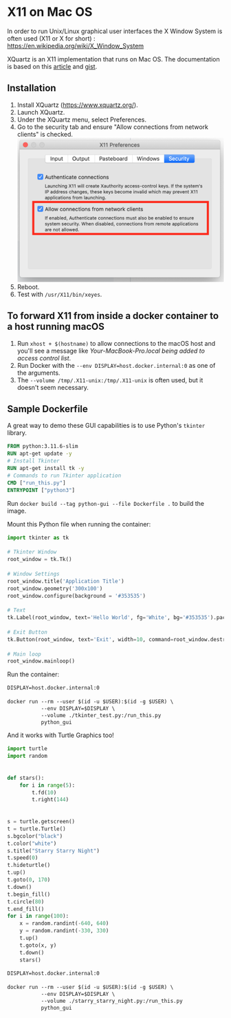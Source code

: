 # X11 on Mac OS

In order to run Unix/Linux graphical user interfaces the X Window System is often used (X11 or X for short) : https://en.wikipedia.org/wiki/X_Window_System

XQuartz is an X11 implementation that runs on Mac OS. The documentation is based on this [article](https://towardsdatascience.com/empowering-docker-using-tkinter-gui-bf076d9e4974) and [gist](https://gist.github.com/paul-krohn/e45f96181b1cf5e536325d1bdee6c949).

## Installation

1. Install XQuartz (https://www.xquartz.org/).
2. Launch XQuartz.
3. Under the XQuartz menu, select Preferences.
4. Go to the security tab and ensure "Allow connections from network clients" is checked.
   ![XQuartz Security Settings](images/XQuartz/XQuartzSettings.png)
5. Reboot.
6. Test with `/usr/X11/bin/xeyes`.

## To forward X11 from inside a docker container to a host running macOS

1. Run `xhost + $(hostname)` to allow connections to the macOS host and you'll see a message like _Your-MacBook-Pro.local being added to access control list_.
2. Run Docker with the `--env DISPLAY=host.docker.internal:0` as one of the arguments.
3. The `--volume /tmp/.X11-unix:/tmp/.X11-unix` is often used, but it doesn't seem necessary.

## Sample Dockerfile

A great way to demo these GUI capabilities is to use Python's `tkinter` library.

```Dockerfile
FROM python:3.11.6-slim
RUN apt-get update -y
# Install Tkinter
RUN apt-get install tk -y
# Commands to run Tkinter application
CMD ["run_this.py"]
ENTRYPOINT ["python3"]
```

Run `docker build --tag python-gui --file Dockerfile .` to build the image.

Mount this Python file when running the container:

```Python
import tkinter as tk

# Tkinter Window
root_window = tk.Tk()

# Window Settings
root_window.title('Application Title')
root_window.geometry('300x100')
root_window.configure(background = '#353535')

# Text
tk.Label(root_window, text='Hello World', fg='White', bg='#353535').pack()

# Exit Button
tk.Button(root_window, text='Exit', width=10, command=root_window.destroy).pack()

# Main loop
root_window.mainloop()
```

Run the container:

```shell
DISPLAY=host.docker.internal:0

docker run --rm --user $(id -u $USER):$(id -g $USER) \
           --env DISPLAY=$DISPLAY \
           --volume ./tkinter_test.py:/run_this.py
           python_gui
```

And it works with Turtle Graphics too!

```Python
import turtle
import random


def stars():
    for i in range(5):
        t.fd(10)
        t.right(144)


s = turtle.getscreen()
t = turtle.Turtle()
s.bgcolor("black")
t.color("white")
s.title("Starry Starry Night")
t.speed(0)
t.hideturtle()
t.up()
t.goto(0, 170)
t.down()
t.begin_fill()
t.circle(80)
t.end_fill()
for i in range(100):
    x = random.randint(-640, 640)
    y = random.randint(-330, 330)
    t.up()
    t.goto(x, y)
    t.down()
    stars()
```

```shell
DISPLAY=host.docker.internal:0

docker run --rm --user $(id -u $USER):$(id -g $USER) \
           --env DISPLAY=$DISPLAY \
           --volume ./starry_starry_night.py:/run_this.py
           python_gui
```
